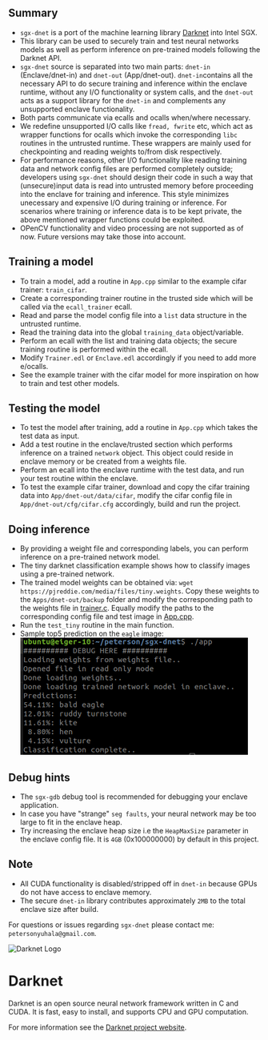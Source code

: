 ## Summary
- `sgx-dnet` is a port of the machine learning library [Darknet](http://pjreddie.com/darknet) into Intel SGX. 
- This library can be used to securely train and test neural networks models as well as perform inference on pre-trained models following the Darknet API. 
- `sgx-dnet` source is separated into two main parts: `dnet-in` (Enclave/dnet-in) and `dnet-out` (App/dnet-out). `dnet-in`contains all the necessary API to do secure training and inference within the enclave runtime, without any I/O functionality or system calls, and the `dnet-out` acts as a support library for the `dnet-in` and complements any unsupported enclave functionality.
- Both parts communicate via ecalls and ocalls when/where necessary. 
- We redefine unsupported I/O calls like `fread, fwrite` etc, which act as wrapper functions for ocalls which invoke the corresponding `libc` routines in the untrusted runtime. These wrappers are mainly used for checkpointing and reading weights to/from disk respectively.
- For performance reasons, other I/O functionality like reading training data and network config files are performed completely outside; developers using `sgx-dnet` should design their code in such a way that (unsecure)input data is read into untrusted memory before proceeding into the enclave for training and inference. This style minimizes unecessary and expensive I/O during training or inference. For scenarios where training or inference data is to be kept private, the above mentioned wrapper functions could be exploited.
- OPenCV functionality and video processing are not supported as of now. Future versions may take those into account.

 

## Training a model
- To train a model, add a routine in `App.cpp` similar to the example cifar trainer: `train_cifar`. 
- Create a corresponding trainer routine in the trusted side which will be called via the `ecall_trainer` ecall.
- Read and parse the model config file into a `list` data structure in the untrusted runtime. 
- Read the training data into the global `training_data` object/variable.
- Perform an ecall with the list and training data objects; the secure training routine is performed within the ecall.
- Modify `Trainer.edl` or `Enclave.edl` accordingly if you need to add more e/ocalls.
- See the example trainer with the cifar model for more inspiration on how to train and test other models.

## Testing the model
- To test the model after training, add a routine in `App.cpp` which takes the test data as input.
- Add a test routine in the enclave/trusted section which performs inference on a trained `network` object. This object could reside in enclave memory or be created from a weights file.
- Perform an ecall into the enclave runtime with the test data, and run your test routine within the enclave.
- To test the example cifar trainer, download and copy the cifar training data into `App/dnet-out/data/cifar`, modify the cifar config file in `App/dnet-out/cfg/cifar.cfg` accordingly, build and run the project.

## Doing inference
- By providing a weight file and corresponding labels, you can perform inference on a pre-trained network model.
- The tiny darknet classification example shows how to classify images using a pre-trained network.
- The trained model weights can be obtained via: `wget https://pjreddie.com/media/files/tiny.weights`. Copy these weights to the `Apps/dnet-out/backup` folder and modify the corresponding path to the weights file in [trainer.c](Enclave/dnet-in/train/trainer.c). Equally modify the paths to the corresponding config file and test image in [App.cpp](App/App.cpp).
- Run the `test_tiny` routine in the main function.
- Sample top5 prediction on the `eagle` image: 
![eagle predictions](App/dnet-out/data/test_predict.png)

## Debug hints
- The `sgx-gdb` debug tool is recommended for debugging your enclave application.
- In case you have "strange" `seg faults`, your neural network may be too large to fit in the enclave heap.
- Try increasing the enclave heap size i.e the `HeapMaxSize` parameter in the enclave config file. It is `4GB` (0x100000000) by default in this project.

## Note
- All CUDA functionality is disabled/stripped off in `dnet-in` because GPUs do not have access to enclave memory.
- The secure `dnet-in` library contributes approximately `2MB` to the total enclave size after build.

For questions or issues regarding `sgx-dnet` please contact me: `petersonyuhala@gmail.com`. 

![Darknet Logo](http://pjreddie.com/media/files/darknet-black-small.png)

# Darknet #
Darknet is an open source neural network framework written in C and CUDA. It is fast, easy to install, and supports CPU and GPU computation.

For more information see the [Darknet project website](http://pjreddie.com/darknet).


